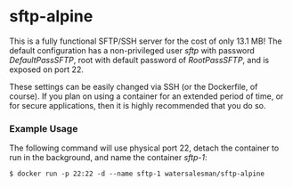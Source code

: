sftp-alpine
===
This is a fully functional SFTP/SSH server for the cost of only 13.1 MB! The default configuration has a non-privileged user *sftp* with password *DefaultPassSFTP*, root with default password of *RootPassSFTP*, and is exposed on port 22.

These settings can be easily changed via SSH (or the Dockerfile, of course). If you plan on using a container for an extended period of time, or for secure applications, then it is highly recommended that you do so.

### Example Usage
The following command will use physical port 22, detach the container to run in the background, and name the container *sftp-1*:
```
$ docker run -p 22:22 -d --name sftp-1 watersalesman/sftp-alpine
```
